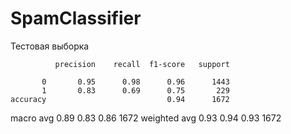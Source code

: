 # SpamClassifier

Тестовая выборка

              precision    recall  f1-score   support

           0       0.95      0.98      0.96      1443
           1       0.83      0.69      0.75       229
    accuracy                           0.94      1672
  macro avg       0.89      0.83      0.86      1672
weighted avg       0.93      0.94      0.93      1672
